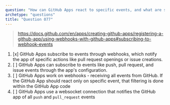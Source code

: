 ```yaml
---
question: "How can GitHub Apps react to specific events, and what are some examples of these events?"
archetype: "questions"
title: "Question 077"
---
```


> https://docs.github.com/en/apps/creating-github-apps/registering-a-github-app/using-webhooks-with-github-apps#subscribing-to-webhook-events
1. [x] GitHub Apps subscribe to events through webhooks, which notify the app of specific actions like pull request openings or issue creations.
1. [ ] GitHub Apps can subscribe to events like push, pull request, and issue events through the app's configuration.
1. [ ] GitHub Apps work on webhooks - receiving all events from GitHub. If the GitHub App should react only on specific event, that filtering is done within the GitHub App code
1. [ ] GitHub Apps use a websocket connection that notifies the GitHub app of all `push` and `pull_request` events
